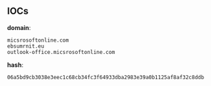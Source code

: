 
## IOCs

__domain__:

```text
micsrosoftonline.com
ebsumrnit.eu
outlook-office.micsrosoftonline.com
```
__hash__:

```text
06a5bd9cb3038e3eec1c68cb34fc3f64933dba2983e39a0b1125af8af32c8ddb
```